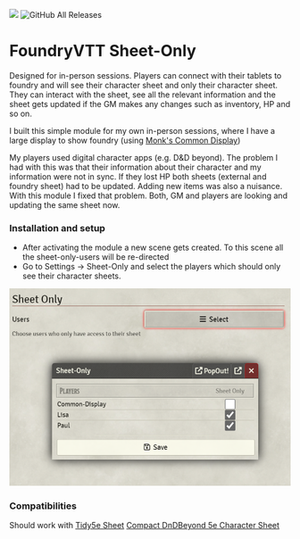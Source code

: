 ![](https://img.shields.io/badge/Foundry-v11-informational) ![GitHub All Releases](https://img.shields.io/github/downloads/Syrious/foundryvtt-sheet-only/total?label=Downloads+total)

# FoundryVTT Sheet-Only
Designed for in-person sessions. Players can connect with their tablets to foundry and will see their character sheet and only their character sheet. 
They can interact with the sheet, see all the relevant information and the sheet gets updated if the GM makes any changes such as inventory, HP and so on.

I built this simple module for my own in-person sessions, where I have a large display to show foundry (using [Monk's Common Display](https://github.com/ironmonk88/monks-common-display))

My players used digital character apps (e.g. D&D beyond). The problem I had with this was that their information about 
their character and my information were not in sync. If they lost HP both sheets (external and foundry sheet) had to be updated. Adding new items was also a nuisance. With this module
I fixed that problem. Both, GM and players are looking and updating the same sheet now.

### Installation and setup
* After activating the module a new scene gets created. To this scene all the sheet-only-users will be re-directed 
* Go to Settings -> Sheet-Only and select the players which should only see their character sheets.

![setup.png](setup.png)

### Compatibilities
Should work with 
[Tidy5e Sheet](https://foundryvtt.com/packages/tidy5e-sheet/)
[Compact DnDBeyond 5e Character Sheet](https://foundryvtt.com/packages/compact-beyond-5e-sheet)